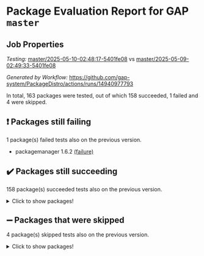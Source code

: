 # Package Evaluation Report for GAP `master`

## Job Properties

*Testing:* [master/2025-05-10-02:48:17-5401fe08](https://github.com/gap-system/PackageDistro/blob/data/reports/master/2025-05-10-02:48:17-5401fe08) vs [master/2025-05-09-02:49:33-5401fe08](https://github.com/gap-system/PackageDistro/blob/data/reports/master/2025-05-09-02:49:33-5401fe08)

*Generated by Workflow:* https://github.com/gap-system/PackageDistro/actions/runs/14940977793

In total, 163 packages were tested, out of which 158 succeeded, 1 failed and 4 were skipped.

## :exclamation: Packages still failing

1 package(s) failed tests also on the previous version.
- packagemanager 1.6.2 [(failure)](https://github.com/gap-system/PackageDistro/actions/runs/14940977793/job/41978097120)

## :heavy_check_mark: Packages still succeeding

158 package(s) succeeded tests also on the previous version.
<details><summary>Click to show packages!</summary>

- 4ti2interface 2024.11-01 [(success)](https://github.com/gap-system/PackageDistro/actions/runs/14940977793/job/41978077825)
- ace 5.7.0 [(success)](https://github.com/gap-system/PackageDistro/actions/runs/14940977793/job/41978077976)
- aclib 1.3.2 [(success)](https://github.com/gap-system/PackageDistro/actions/runs/14940977793/job/41978078090)
- agt 0.3.1 [(success)](https://github.com/gap-system/PackageDistro/actions/runs/14940977793/job/41978078224)
- alco 1.1.1 [(success)](https://github.com/gap-system/PackageDistro/actions/runs/14940977793/job/41978078367)
- alnuth 3.2.1 [(success)](https://github.com/gap-system/PackageDistro/actions/runs/14940977793/job/41978078462)
- anupq 3.3.1 [(success)](https://github.com/gap-system/PackageDistro/actions/runs/14940977793/job/41978078684)
- atlasrep 2.1.9 [(success)](https://github.com/gap-system/PackageDistro/actions/runs/14940977793/job/41978078846)
- autodoc 2023.06.19 [(success)](https://github.com/gap-system/PackageDistro/actions/runs/14940977793/job/41978078964)
- automata 1.16 [(success)](https://github.com/gap-system/PackageDistro/actions/runs/14940977793/job/41978082188)
- automgrp 1.3.3 [(success)](https://github.com/gap-system/PackageDistro/actions/runs/14940977793/job/41978082687)
- autpgrp 1.11.1 [(success)](https://github.com/gap-system/PackageDistro/actions/runs/14940977793/job/41978082999)
- cap 2025.04-04 [(success)](https://github.com/gap-system/PackageDistro/actions/runs/14940977793/job/41978084350)
- caratinterface 2.3.7 [(success)](https://github.com/gap-system/PackageDistro/actions/runs/14940977793/job/41978085578)
- cddinterface 2024.09.02 [(success)](https://github.com/gap-system/PackageDistro/actions/runs/14940977793/job/41978085711)
- circle 1.6.6 [(success)](https://github.com/gap-system/PackageDistro/actions/runs/14940977793/job/41978085907)
- classicpres 1.22 [(success)](https://github.com/gap-system/PackageDistro/actions/runs/14940977793/job/41978086025)
- cohomolo 1.6.11 [(success)](https://github.com/gap-system/PackageDistro/actions/runs/14940977793/job/41978086135)
- congruence 1.2.7 [(success)](https://github.com/gap-system/PackageDistro/actions/runs/14940977793/job/41978086266)
- corefreesub 0.6 [(success)](https://github.com/gap-system/PackageDistro/actions/runs/14940977793/job/41978086428)
- corelg 1.57 [(success)](https://github.com/gap-system/PackageDistro/actions/runs/14940977793/job/41978086548)
- crime 1.6 [(success)](https://github.com/gap-system/PackageDistro/actions/runs/14940977793/job/41978086662)
- crisp 1.4.6 [(success)](https://github.com/gap-system/PackageDistro/actions/runs/14940977793/job/41978086819)
- crypting 0.10.5 [(success)](https://github.com/gap-system/PackageDistro/actions/runs/14940977793/job/41978086923)
- cryst 4.1.27 [(success)](https://github.com/gap-system/PackageDistro/actions/runs/14940977793/job/41978087073)
- crystcat 1.1.10 [(success)](https://github.com/gap-system/PackageDistro/actions/runs/14940977793/job/41978087187)
- ctbllib 1.3.9 [(success)](https://github.com/gap-system/PackageDistro/actions/runs/14940977793/job/41978087308)
- cubefree 1.20 [(success)](https://github.com/gap-system/PackageDistro/actions/runs/14940977793/job/41978087439)
- curlinterface 2.4.0 [(success)](https://github.com/gap-system/PackageDistro/actions/runs/14940977793/job/41978087519)
- cvec 2.8.3 [(success)](https://github.com/gap-system/PackageDistro/actions/runs/14940977793/job/41978087608)
- datastructures 0.3.1 [(success)](https://github.com/gap-system/PackageDistro/actions/runs/14940977793/job/41978087740)
- deepthought 1.0.8 [(success)](https://github.com/gap-system/PackageDistro/actions/runs/14940977793/job/41978087858)
- design 1.8.2 [(success)](https://github.com/gap-system/PackageDistro/actions/runs/14940977793/job/41978088012)
- difsets 2.3.1 [(success)](https://github.com/gap-system/PackageDistro/actions/runs/14940977793/job/41978088126)
- digraphs 1.10.0 [(success)](https://github.com/gap-system/PackageDistro/actions/runs/14940977793/job/41978088232)
- edim 1.3.8 [(success)](https://github.com/gap-system/PackageDistro/actions/runs/14940977793/job/41978088343)
- example 4.4.0 [(success)](https://github.com/gap-system/PackageDistro/actions/runs/14940977793/job/41978088450)
- examplesforhomalg 2023.10-01 [(success)](https://github.com/gap-system/PackageDistro/actions/runs/14940977793/job/41978088567)
- factint 1.6.3 [(success)](https://github.com/gap-system/PackageDistro/actions/runs/14940977793/job/41978088729)
- ferret 1.0.14 [(success)](https://github.com/gap-system/PackageDistro/actions/runs/14940977793/job/41978088882)
- fga 1.5.0 [(success)](https://github.com/gap-system/PackageDistro/actions/runs/14940977793/job/41978089004)
- fining 1.5.6 [(success)](https://github.com/gap-system/PackageDistro/actions/runs/14940977793/job/41978089100)
- float 1.0.7 [(success)](https://github.com/gap-system/PackageDistro/actions/runs/14940977793/job/41978089209)
- format 1.4.4 [(success)](https://github.com/gap-system/PackageDistro/actions/runs/14940977793/job/41978089305)
- forms 1.2.13 [(success)](https://github.com/gap-system/PackageDistro/actions/runs/14940977793/job/41978089416)
- fplsa 1.2.6 [(success)](https://github.com/gap-system/PackageDistro/actions/runs/14940977793/job/41978089538)
- fr 2.4.13 [(success)](https://github.com/gap-system/PackageDistro/actions/runs/14940977793/job/41978089654)
- francy 2.0.3 [(success)](https://github.com/gap-system/PackageDistro/actions/runs/14940977793/job/41978089741)
- fwtree 1.3 [(success)](https://github.com/gap-system/PackageDistro/actions/runs/14940977793/job/41978089854)
- gapdoc 1.6.7 [(success)](https://github.com/gap-system/PackageDistro/actions/runs/14940977793/job/41978089972)
- gauss 2024.11-01 [(success)](https://github.com/gap-system/PackageDistro/actions/runs/14940977793/job/41978090087)
- gaussforhomalg 2024.08-01 [(success)](https://github.com/gap-system/PackageDistro/actions/runs/14940977793/job/41978090198)
- gbnp 1.1.0 [(success)](https://github.com/gap-system/PackageDistro/actions/runs/14940977793/job/41978090291)
- generalizedmorphismsforcap 2025.02-01 [(success)](https://github.com/gap-system/PackageDistro/actions/runs/14940977793/job/41978090417)
- genss 1.6.9 [(success)](https://github.com/gap-system/PackageDistro/actions/runs/14940977793/job/41978090540)
- gradedmodules 2024.12-01 [(success)](https://github.com/gap-system/PackageDistro/actions/runs/14940977793/job/41978090653)
- gradedringforhomalg 2024.07-01 [(success)](https://github.com/gap-system/PackageDistro/actions/runs/14940977793/job/41978090897)
- grape 4.9.2 [(success)](https://github.com/gap-system/PackageDistro/actions/runs/14940977793/job/41978091012)
- groupoids 1.76 [(success)](https://github.com/gap-system/PackageDistro/actions/runs/14940977793/job/41978091094)
- grpconst 2.6.5 [(success)](https://github.com/gap-system/PackageDistro/actions/runs/14940977793/job/41978091202)
- guarana 0.96.3 [(success)](https://github.com/gap-system/PackageDistro/actions/runs/14940977793/job/41978091297)
- guava 3.20 [(success)](https://github.com/gap-system/PackageDistro/actions/runs/14940977793/job/41978091391)
- hap 1.66 [(success)](https://github.com/gap-system/PackageDistro/actions/runs/14940977793/job/41978091482)
- hapcryst 0.1.15 [(success)](https://github.com/gap-system/PackageDistro/actions/runs/14940977793/job/41978091573)
- hecke 1.5.4 [(success)](https://github.com/gap-system/PackageDistro/actions/runs/14940977793/job/41978091687)
- help 4.0 [(success)](https://github.com/gap-system/PackageDistro/actions/runs/14940977793/job/41978091789)
- homalg 2024.01-01 [(success)](https://github.com/gap-system/PackageDistro/actions/runs/14940977793/job/41978091913)
- homalgtocas 2023.11-01 [(success)](https://github.com/gap-system/PackageDistro/actions/runs/14940977793/job/41978091999)
- ibnp 0.15 [(success)](https://github.com/gap-system/PackageDistro/actions/runs/14940977793/job/41978092062)
- idrel 2.48 [(success)](https://github.com/gap-system/PackageDistro/actions/runs/14940977793/job/41978092198)
- images 1.3.3 [(success)](https://github.com/gap-system/PackageDistro/actions/runs/14940977793/job/41978092325)
- intpic 0.4.0 [(success)](https://github.com/gap-system/PackageDistro/actions/runs/14940977793/job/41978092453)
- io 4.9.1 [(success)](https://github.com/gap-system/PackageDistro/actions/runs/14940977793/job/41978092561)
- io_forhomalg 2023.02-04 [(success)](https://github.com/gap-system/PackageDistro/actions/runs/14940977793/job/41978092676)
- irredsol 1.4.4 [(success)](https://github.com/gap-system/PackageDistro/actions/runs/14940977793/job/41978092762)
- json 2.2.2 [(success)](https://github.com/gap-system/PackageDistro/actions/runs/14940977793/job/41978092899)
- jupyterkernel 1.5.1 [(success)](https://github.com/gap-system/PackageDistro/actions/runs/14940977793/job/41978093013)
- jupyterviz 1.5.6 [(success)](https://github.com/gap-system/PackageDistro/actions/runs/14940977793/job/41978093116)
- kan 1.37 [(success)](https://github.com/gap-system/PackageDistro/actions/runs/14940977793/job/41978093224)
- kbmag 1.5.11 [(success)](https://github.com/gap-system/PackageDistro/actions/runs/14940977793/job/41978093338)
- laguna 3.9.7 [(success)](https://github.com/gap-system/PackageDistro/actions/runs/14940977793/job/41978093463)
- liealgdb 2.2.1 [(success)](https://github.com/gap-system/PackageDistro/actions/runs/14940977793/job/41978093581)
- liepring 2.9.1 [(success)](https://github.com/gap-system/PackageDistro/actions/runs/14940977793/job/41978093698)
- liering 2.4.2 [(success)](https://github.com/gap-system/PackageDistro/actions/runs/14940977793/job/41978093815)
- linearalgebraforcap 2025.05-01 [(success)](https://github.com/gap-system/PackageDistro/actions/runs/14940977793/job/41978093949)
- lins 0.9 [(success)](https://github.com/gap-system/PackageDistro/actions/runs/14940977793/job/41978094113)
- localizeringforhomalg 2023.10-01 [(success)](https://github.com/gap-system/PackageDistro/actions/runs/14940977793/job/41978094309)
- loops 3.4.4 [(success)](https://github.com/gap-system/PackageDistro/actions/runs/14940977793/job/41978094489)
- lpres 1.1.1 [(success)](https://github.com/gap-system/PackageDistro/actions/runs/14940977793/job/41978094711)
- majoranaalgebras 1.5.2 [(success)](https://github.com/gap-system/PackageDistro/actions/runs/14940977793/job/41978094857)
- mapclass 1.4.6 [(success)](https://github.com/gap-system/PackageDistro/actions/runs/14940977793/job/41978095014)
- matgrp 0.71 [(success)](https://github.com/gap-system/PackageDistro/actions/runs/14940977793/job/41978095186)
- matricesforhomalg 2024.11-02 [(success)](https://github.com/gap-system/PackageDistro/actions/runs/14940977793/job/41978095325)
- modisom 3.0.0 [(success)](https://github.com/gap-system/PackageDistro/actions/runs/14940977793/job/41978095476)
- modulepresentationsforcap 2024.09-02 [(success)](https://github.com/gap-system/PackageDistro/actions/runs/14940977793/job/41978095669)
- modules 2024.12-01 [(success)](https://github.com/gap-system/PackageDistro/actions/runs/14940977793/job/41978095777)
- monoidalcategories 2025.03-02 [(success)](https://github.com/gap-system/PackageDistro/actions/runs/14940977793/job/41978095916)
- nconvex 2024.12-01 [(success)](https://github.com/gap-system/PackageDistro/actions/runs/14940977793/job/41978096033)
- nilmat 1.4.2 [(success)](https://github.com/gap-system/PackageDistro/actions/runs/14940977793/job/41978096185)
- nock 1.5 [(success)](https://github.com/gap-system/PackageDistro/actions/runs/14940977793/job/41978096357)
- normalizinterface 1.4.0 [(success)](https://github.com/gap-system/PackageDistro/actions/runs/14940977793/job/41978096505)
- nq 2.5.11 [(success)](https://github.com/gap-system/PackageDistro/actions/runs/14940977793/job/41978096638)
- numericalsgps 1.4.0 [(success)](https://github.com/gap-system/PackageDistro/actions/runs/14940977793/job/41978096770)
- openmath 11.5.3 [(success)](https://github.com/gap-system/PackageDistro/actions/runs/14940977793/job/41978096905)
- orb 5.0.0 [(success)](https://github.com/gap-system/PackageDistro/actions/runs/14940977793/job/41978097024)
- patternclass 2.4.5 [(success)](https://github.com/gap-system/PackageDistro/actions/runs/14940977793/job/41978097283)
- permut 2.0.5 [(success)](https://github.com/gap-system/PackageDistro/actions/runs/14940977793/job/41978097449)
- polenta 1.3.11 [(success)](https://github.com/gap-system/PackageDistro/actions/runs/14940977793/job/41978097602)
- polymaking 0.8.7 [(success)](https://github.com/gap-system/PackageDistro/actions/runs/14940977793/job/41978097716)
- primgrp 3.4.4 [(success)](https://github.com/gap-system/PackageDistro/actions/runs/14940977793/job/41978097877)
- profiling 2.6.0 [(success)](https://github.com/gap-system/PackageDistro/actions/runs/14940977793/job/41978098017)
- qdistrnd 0.9.5 [(success)](https://github.com/gap-system/PackageDistro/actions/runs/14940977793/job/41978098135)
- qpa 1.35 [(success)](https://github.com/gap-system/PackageDistro/actions/runs/14940977793/job/41978098283)
- quagroup 1.8.4 [(success)](https://github.com/gap-system/PackageDistro/actions/runs/14940977793/job/41978098405)
- radiroot 2.9 [(success)](https://github.com/gap-system/PackageDistro/actions/runs/14940977793/job/41978098548)
- rcwa 4.7.1 [(success)](https://github.com/gap-system/PackageDistro/actions/runs/14940977793/job/41978098735)
- rds 1.8 [(success)](https://github.com/gap-system/PackageDistro/actions/runs/14940977793/job/41978098909)
- recog 1.4.4 [(success)](https://github.com/gap-system/PackageDistro/actions/runs/14940977793/job/41978099077)
- repndecomp 1.3.0 [(success)](https://github.com/gap-system/PackageDistro/actions/runs/14940977793/job/41978099286)
- repsn 3.1.2 [(success)](https://github.com/gap-system/PackageDistro/actions/runs/14940977793/job/41978099472)
- resclasses 4.7.3 [(success)](https://github.com/gap-system/PackageDistro/actions/runs/14940977793/job/41978099618)
- ringsforhomalg 2024.11-02 [(success)](https://github.com/gap-system/PackageDistro/actions/runs/14940977793/job/41978099786)
- sco 2023.08-01 [(success)](https://github.com/gap-system/PackageDistro/actions/runs/14940977793/job/41978099945)
- scscp 2.4.3 [(success)](https://github.com/gap-system/PackageDistro/actions/runs/14940977793/job/41978100134)
- semigroups 5.5.0 [(success)](https://github.com/gap-system/PackageDistro/actions/runs/14940977793/job/41978100329)
- sglppow 2.4 [(success)](https://github.com/gap-system/PackageDistro/actions/runs/14940977793/job/41978100504)
- sgpviz 0.999.6 [(success)](https://github.com/gap-system/PackageDistro/actions/runs/14940977793/job/41978100692)
- simpcomp 2.1.14 [(success)](https://github.com/gap-system/PackageDistro/actions/runs/14940977793/job/41978100853)
- singular 2024.06.03 [(success)](https://github.com/gap-system/PackageDistro/actions/runs/14940977793/job/41978101022)
- sl2reps 1.1 [(success)](https://github.com/gap-system/PackageDistro/actions/runs/14940977793/job/41978101198)
- sla 1.6.2 [(success)](https://github.com/gap-system/PackageDistro/actions/runs/14940977793/job/41978101369)
- smallantimagmas 0.3.0 [(success)](https://github.com/gap-system/PackageDistro/actions/runs/14940977793/job/41978101483)
- smallgrp 1.5.4 [(success)](https://github.com/gap-system/PackageDistro/actions/runs/14940977793/job/41978101626)
- smallsemi 0.7.2 [(success)](https://github.com/gap-system/PackageDistro/actions/runs/14940977793/job/41978101821)
- sonata 2.9.6 [(success)](https://github.com/gap-system/PackageDistro/actions/runs/14940977793/job/41978101990)
- sophus 1.27 [(success)](https://github.com/gap-system/PackageDistro/actions/runs/14940977793/job/41978102147)
- sotgrps 1.3 [(success)](https://github.com/gap-system/PackageDistro/actions/runs/14940977793/job/41978102308)
- spinsym 1.5.2 [(success)](https://github.com/gap-system/PackageDistro/actions/runs/14940977793/job/41978102434)
- standardff 1.0 [(success)](https://github.com/gap-system/PackageDistro/actions/runs/14940977793/job/41978102546)
- symbcompcc 1.3.2 [(success)](https://github.com/gap-system/PackageDistro/actions/runs/14940977793/job/41978102677)
- thelma 1.3 [(success)](https://github.com/gap-system/PackageDistro/actions/runs/14940977793/job/41978102821)
- tomlib 1.2.11 [(success)](https://github.com/gap-system/PackageDistro/actions/runs/14940977793/job/41978102945)
- toolsforhomalg 2025.05-01 [(success)](https://github.com/gap-system/PackageDistro/actions/runs/14940977793/job/41978103067)
- toric 1.9.6 [(success)](https://github.com/gap-system/PackageDistro/actions/runs/14940977793/job/41978103169)
- transgrp 3.6.5 [(success)](https://github.com/gap-system/PackageDistro/actions/runs/14940977793/job/41978103325)
- typeset 1.2.2 [(success)](https://github.com/gap-system/PackageDistro/actions/runs/14940977793/job/41978103451)
- ugaly 4.1.3 [(success)](https://github.com/gap-system/PackageDistro/actions/runs/14940977793/job/41978103780)
- unipot 1.6 [(success)](https://github.com/gap-system/PackageDistro/actions/runs/14940977793/job/41978103885)
- unitlib 4.2.0 [(success)](https://github.com/gap-system/PackageDistro/actions/runs/14940977793/job/41978103974)
- utils 0.89 [(success)](https://github.com/gap-system/PackageDistro/actions/runs/14940977793/job/41978104079)
- uuid 0.7 [(success)](https://github.com/gap-system/PackageDistro/actions/runs/14940977793/job/41978104149)
- walrus 0.9991 [(success)](https://github.com/gap-system/PackageDistro/actions/runs/14940977793/job/41978104220)
- wedderga 4.10.5 [(success)](https://github.com/gap-system/PackageDistro/actions/runs/14940977793/job/41978104324)
- wpe 0.8 [(success)](https://github.com/gap-system/PackageDistro/actions/runs/14940977793/job/41978104432)
- xmod 2.93 [(success)](https://github.com/gap-system/PackageDistro/actions/runs/14940977793/job/41978104562)
- xmodalg 1.32 [(success)](https://github.com/gap-system/PackageDistro/actions/runs/14940977793/job/41978104686)
- yangbaxter 0.10.6 [(success)](https://github.com/gap-system/PackageDistro/actions/runs/14940977793/job/41978104784)
- zeromqinterface 0.16 [(success)](https://github.com/gap-system/PackageDistro/actions/runs/14940977793/job/41978104908)
</details>

## :heavy_minus_sign: Packages that were skipped

4 package(s) skipped tests also on the previous version.
<details><summary>Click to show packages!</summary>

- browse 1.8.21 [(skipped)](https://github.com/gap-system/PackageDistro/actions/runs/14940977793/job/41977913186)
- itc 1.5.1 [(skipped)](https://github.com/gap-system/PackageDistro/actions/runs/14940977793/job/41977913186)
- polycyclic 2.16 [(skipped)](https://github.com/gap-system/PackageDistro/actions/runs/14940977793/job/41977913186)
- xgap 4.32 [(skipped)](https://github.com/gap-system/PackageDistro/actions/runs/14940977793/job/41977913186)
</details>

